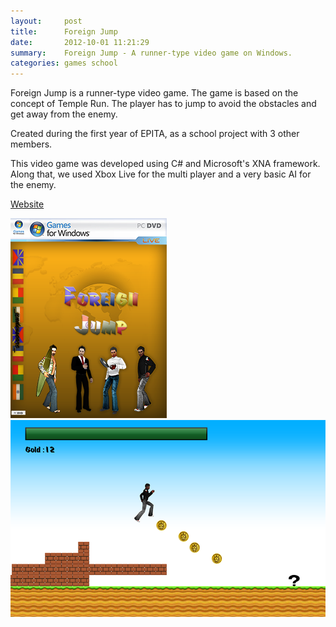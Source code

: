 ```yaml
---
layout:     post
title:      Foreign Jump
date:       2012-10-01 11:21:29
summary:    Foreign Jump - A runner-type video game on Windows.
categories: games school
---
```


Foreign Jump is a runner-type video game.
The game is based on the concept of Temple Run.
The player has to jump to avoid the obstacles and get away from the enemy.

Created during the first year of EPITA,
as a school project with 3 other members.

This video game was developed using C# and Microsoft's XNA framework.
Along that, we used Xbox Live for the multi player
and a very basic AI for the enemy.

[Website](http://foreignjump.com/)

![Cover](/images/foreignjump/cover.png)
![Gameplay](/images/foreignjump/soutenance3.png)
